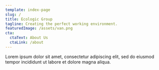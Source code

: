 ```yaml
---
template: index-page
slug: /
title: Ecologic Group
tagline: Creating the perfect working environment.
featuredImage: /assets/van.png
cta:
  ctaText: About Us
  ctaLink: /about
---
```

Lorem ipsum dolor sit amet, consectetur adipiscing elit, sed do eiusmod tempor incididunt ut labore et dolore magna aliqua.